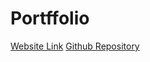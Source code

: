 # Portffolio
[Website Link](https://yashanwv.github.io/ePortfolio/)
[Github Repository](https://github.com/YashanWV/ePortfolio)